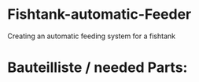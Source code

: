# Fishtank-automatic-Feeder
Creating an automatic feeding system for a fishtank


# Bauteilliste / needed Parts:
